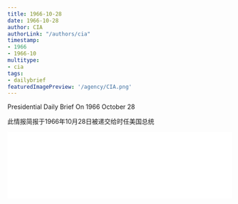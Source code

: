 ```yaml
---
title: 1966-10-28
date: 1966-10-28
author: CIA 
authorLink: "/authors/cia"
timestamp: 
- 1966
- 1966-10
multitype: 
- cia
tags: 
- dailybrief
featuredImagePreview: '/agency/CIA.png'
---
```



Presidential Daily Brief On 1966 October 28

此情报简报于1966年10月28日被递交给时任美国总统

<!--more-->





<div id="over" style="width:100%; overflow:hidden"> <iframe id="sFrame" name="sFrame" frameborder="no" border="0"  allowfullscreen marginwidth="0" scrolling="no" src = " /CIA/1966-10-28.html "  style = " position:absulute; width: 806px; top: 300;" > </iframe> </div>